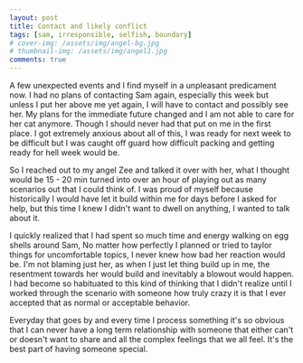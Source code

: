 ```yaml
---
layout: post
title: Contact and likely conflict
tags: [sam, irresponsible, selfish, boundary]
# cover-img: /assets/img/angel-bg.jpg
# thumbnail-img: /assets/img/angel1.jpg
comments: true
---
```

A few unexpected events and I find myself in a unpleasant predicament now. I had no plans of contacting Sam again, especially this week but unless I put her above me yet again, I will have to contact and possibly see her. My plans for the immediate future changed and I am not able to care for her cat anymore. Though I should never had that put on me in the first place. I got extremely anxious about all of this, I was ready for next week to be difficult but I was caught off guard how difficult packing and getting ready for hell week would be.  

So I reached out to my angel Zee and talked it over with her, what I thought would be 15 - 20 min turned into over an hour of playing out as many scenarios out that I could think of. I was proud of myself because historically I would have let it build within me for days before I asked for help, but this time I knew I didn't want to dwell on anything, I wanted to talk about it.  

I quickly realized that I had spent so much time and energy walking on egg shells around Sam, No matter how perfectly I planned or tried to taylor things for uncomfortable topics, I never knew how bad her reaction would be. I'm not blaming just her, as when I just let thing build up in me, the resentment towards her would build and inevitably a blowout would happen. I had become so habituated to this kind of thinking that I didn't realize until I worked through the scenario with someone how truly crazy it is that I ever accepted that as normal or acceptable behavior.  

Everyday that goes by and every time I process something it's so obvious that I can never have a long term relationship with someone that either can't or doesn't want to share and all the complex feelings that we all feel. It's the best part of having someone special.  
